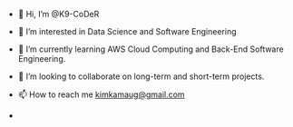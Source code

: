 - 👋 Hi, I’m @K9-CoDeR
- 👀 I’m interested in Data Science and Software Engineering

- 🌱 I’m currently learning AWS Cloud Computing and Back-End Software Engineering.
- 💞️ I’m looking to collaborate on long-term and short-term projects.
- 📫 How to reach me kimkamaug@gmail.com
- 

<!---
KimaniKamauG/KimaniKamauG is a ✨ special ✨ repository because its `README.md` (this file) appears on your GitHub profile.
You can click the Preview link to take a look at your changes.
--->
